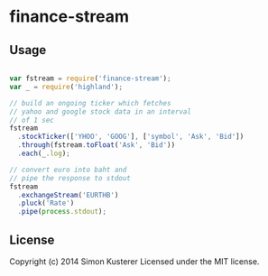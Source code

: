 # finance-stream

## Usage

```javascript

var fstream = require('finance-stream');
var _ = require('highland');

// build an ongoing ticker which fetches
// yahoo and google stock data in an interval
// of 1 sec
fstream
  .stockTicker(['YHOO', 'GOOG'], ['symbol', 'Ask', 'Bid'])
  .through(fstream.toFloat('Ask', 'Bid'))
  .each(_.log);

// convert euro into baht and
// pipe the response to stdout
fstream
  .exchangeStream('EURTHB')
  .pluck('Rate')
  .pipe(process.stdout);

```

## License
Copyright (c) 2014 Simon Kusterer
Licensed under the MIT license.